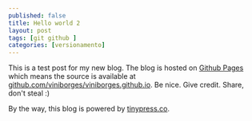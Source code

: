 ```yaml
---
published: false
title: Hello world 2
layout: post
tags: [git github ]
categories: [versionamento]
---
```

This is a test post for my new blog. The blog is hosted on [Github Pages](http://pages.github.com/) which means the source is available at [github.com/viniborges/viniborges.github.io](http://github.com/viniborges/viniborges.github.io). Be nice. Give credit. Share, don't steal :)

By the way, this blog is powered by [tinypress.co](https://tinypress.co).